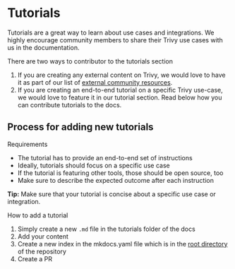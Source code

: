 # Tutorials

Tutorials are a great way to learn about use cases and integrations. We highly encourage community members to share their Trivy use cases with us in the documentation.

There are two ways to contributor to the tutorials section

1. If you are creating any external content on Trivy, we would love to have it as part of our list of [external community resources](./other-resources/references.md).
2. If you are creating an end-to-end tutorial on a specific Trivy use-case, we would love to feature it in our tutorial section. Read below how you can contribute tutorials to the docs.

## Process for adding new tutorials

Requirements
- The tutorial has to provide an end-to-end set of instructions
- Ideally, tutorials should focus on a specific use case
- If the tutorial is featuring other tools, those should be open source, too
- Make sure to describe the expected outcome after each instruction

**Tip:** Make sure that your tutorial is concise about a specific use case or integration. 

How to add a tutorial

1. Simply create a new `.md` file in the tutorials folder of the docs
2. Add your content 
3. Create a new index in the mkdocs.yaml file which is in the [root directory](https://github.com/aquasecurity/trivy) of the repository
4. Create a PR

